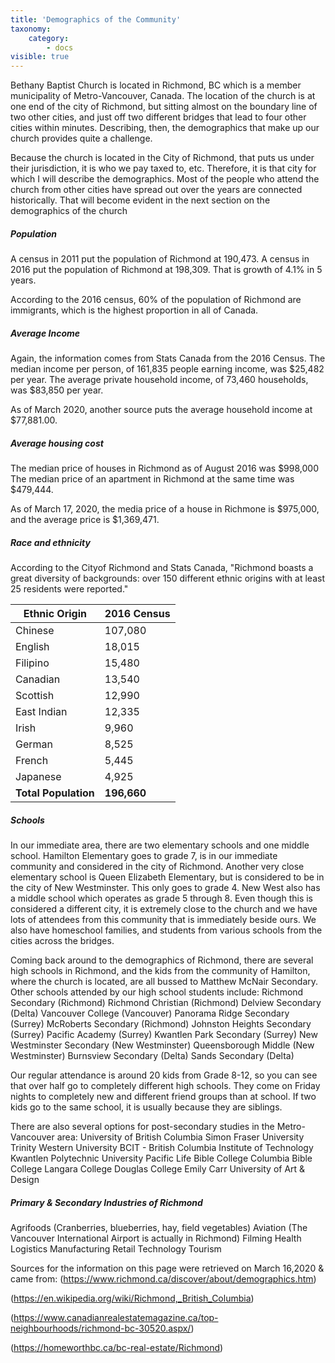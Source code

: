 ```yaml
---
title: 'Demographics of the Community'
taxonomy:
    category:
        - docs
visible: true
---
```


Bethany Baptist Church is located in Richmond, BC which is a member municipality of Metro-Vancouver, Canada. The location of the church is at one end of the city of Richmond, but sitting almost on the boundary line of two other cities, and just off two different bridges that lead to four other cities within minutes. Describing, then, the demographics that make up our church provides quite a challenge.

Because the church is located in the City of Richmond, that puts us under their jurisdiction, it is who we pay taxed to, etc. Therefore, it is that city for which I will describe the demographics. Most of the people who attend the church from other cities have spread out over the years are connected historically. That will become evident in the next section on the demographics of the church

##### Population
A census in 2011 put the population of Richmond at 190,473. 
A census in 2016 put the population of Richmond at 198,309.
That is growth of 4.1% in 5 years.

According to the 2016 census, 60% of the population of Richmond are immigrants, which is the highest proportion in all of Canada.

##### Average Income
Again, the information comes from Stats Canada from the 2016 Census. 
The median income per person, of 161,835 people earning income, was $25,482 per year.
The average private household income, of 73,460 households, was $83,850 per year.

As of March 2020, another source puts the average household income at $77,881.00.

##### Average housing cost
The median price of houses in Richmond as of August 2016 was $998,000
The median price of an apartment in Richmond at the same time was $479,444.

As of March 17, 2020, the media price of a house in Richmone is $975,000, and the average price is $1,369,471.

##### Race and ethnicity
According to the Cityof Richmond and Stats Canada, "Richmond boasts a great diversity of backgrounds: over 150 different ethnic origins with at least 25 residents were reported."

| Ethnic Origin | 2016 Census |
| ---------- | ------- |
| Chinese | 107,080 |
| English | 18,015 |
| Filipino | 15,480 |
| Canadian | 13,540 |
| Scottish | 12,990 |
| East Indian | 12,335 |
| Irish | 9,960 |
| German | 8,525 |
| French | 5,445 |
| Japanese | 4,925 |
| **Total Population** | **196,660** |

##### Schools
In our immediate area, there are two elementary schools and one middle school. Hamilton Elementary goes to grade 7, is in our immediate community and considered in the city of Richmond. Another very close elementary school is Queen Elizabeth Elementary, but is considered to be in the city of New Westminster. This only goes to grade 4. New West also has a middle school which operates as grade 5 through 8. Even though this is considered a different city, it is extremely close to the church and we have lots of attendees from this community that is immediately beside ours. We also have homeschool families, and students from various schools from the cities across the bridges.

Coming back around to the demographics of Richmond, there are several high schools in Richmond, and the kids from the community of Hamilton, where the church is located, are all bussed to Matthew McNair Secondary. Other schools attended by our high school students include: 
Richmond Secondary (Richmond)
Richmond Christian (Richmond)
Delview Secondary (Delta)
Vancouver College (Vancouver)
Panorama Ridge Secondary (Surrey)
McRoberts Secondary (Richmond)
Johnston Heights Secondary (Surrey)
Pacific Academy (Surrey)
Kwantlen Park Secondary (Surrey)
New Westminster Secondary (New Westminster)
Queensborough Middle (New Westminster)
Burnsview Secondary (Delta)
Sands Secondary (Delta)

Our regular attendance is around 20 kids from Grade 8-12, so you can see that over half go to completely different high schools. They come on Friday nights to completely new and different friend groups than at school. If two kids go to the same school, it is usually because they are siblings. 

There are also several options for post-secondary studies in the Metro-Vancouver area:
University of British Columbia 
Simon Fraser University
Trinity Western University
BCIT - British Columbia Institute of Technology
Kwantlen Polytechnic University 
Pacific Life Bible College
Columbia Bible College
Langara College
Douglas College
Emily Carr University of Art & Design

##### Primary & Secondary Industries of Richmond
Agrifoods (Cranberries, blueberries, hay, field vegetables)
Aviation (The Vancouver International Airport is actually in Richmond)
Filming
Health
Logistics
Manufacturing
Retail
Technology 
Tourism





 









Sources for the information on this page were retrieved on March 16,2020 & came from: 
(https://www.richmond.ca/discover/about/demographics.htm)

(https://en.wikipedia.org/wiki/Richmond,_British_Columbia)

(https://www.canadianrealestatemagazine.ca/top-neighbourhoods/richmond-bc-30520.aspx/)

(https://homeworthbc.ca/bc-real-estate/Richmond)